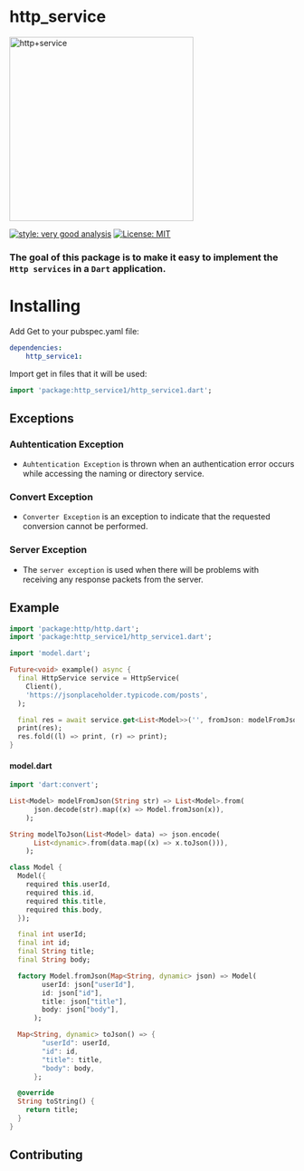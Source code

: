 
# http_service

<img width="325" alt="http+service" src="https://user-images.githubusercontent.com/64736636/173251293-80a62ec4-e559-4343-80e6-7fb338277567.png">

[![style: very good analysis][very_good_analysis_badge]][very_good_analysis_link]
[![License: MIT][license_badge]][license_link]

[license_link]: https://opensource.org/licenses/MIT

[very_good_analysis_badge]: https://img.shields.io/badge/style-very_good_analysis-B22C89.svg
[very_good_analysis_link]: https://pub.dev/packages/very_good_analysis
[license_badge]: https://img.shields.io/badge/license-MIT-blue.svg



### The goal of this package is to make it easy to implement the  `Http services` in a  `Dart` application.


# Installing

Add Get to your pubspec.yaml file:

```yaml
dependencies:
    http_service1:
```

Import get in files that it will be used:

```dart
import 'package:http_service1/http_service1.dart';
```

## Exceptions

### Auhtentication Exception
* `Auhtentication Exception` is thrown when an authentication error occurs while accessing the naming or directory service. 

### Convert Exception
* `Converter Exception` is an exception to indicate that the requested conversion cannot be performed.

### Server Exception
* The `server exception` is used when there will be problems with receiving any response packets from the server.

## Example

```dart
import 'package:http/http.dart';
import 'package:http_service1/http_service1.dart';

import 'model.dart';

Future<void> example() async {
  final HttpService service = HttpService(
    Client(),
    'https://jsonplaceholder.typicode.com/posts',
  );

  final res = await service.get<List<Model>>('', fromJson: modelFromJson);
  print(res);
  res.fold((l) => print, (r) => print);
}
```
#### model.dart
```dart
import 'dart:convert';

List<Model> modelFromJson(String str) => List<Model>.from(
      json.decode(str).map((x) => Model.fromJson(x)),
    );

String modelToJson(List<Model> data) => json.encode(
      List<dynamic>.from(data.map((x) => x.toJson())),
    );

class Model {
  Model({
    required this.userId,
    required this.id,
    required this.title,
    required this.body,
  });

  final int userId;
  final int id;
  final String title;
  final String body;

  factory Model.fromJson(Map<String, dynamic> json) => Model(
        userId: json["userId"],
        id: json["id"],
        title: json["title"],
        body: json["body"],
      );

  Map<String, dynamic> toJson() => {
        "userId": userId,
        "id": id,
        "title": title,
        "body": body,
      };

  @override
  String toString() {
    return title;
  }
}
```

## Contributing

